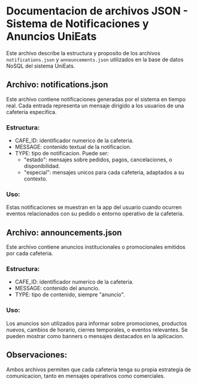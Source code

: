 # Documentacion de archivos JSON - Sistema de Notificaciones y Anuncios UniEats

Este archivo describe la estructura y proposito de los archivos `notifications.json` y `announcements.json` utilizados en la base de datos NoSQL del sistema UniEats.

## Archivo: notifications.json

Este archivo contiene notificaciones generadas por el sistema en tiempo real. Cada entrada representa un mensaje dirigido a los usuarios de una cafeteria especifica.

### Estructura:
- CAFE_ID: identificador numerico de la cafeteria.
- MESSAGE: contenido textual de la notificacion.
- TYPE: tipo de notificacion. Puede ser:
  - "estado": mensajes sobre pedidos, pagos, cancelaciones, o disponibilidad.
  - "especial": mensajes unicos para cada cafeteria, adaptados a su contexto.

### Uso:
Estas notificaciones se muestran en la app del usuario cuando ocurren eventos relacionados con su pedido o entorno operativo de la cafeteria.

## Archivo: announcements.json

Este archivo contiene anuncios institucionales o promocionales emitidos por cada cafeteria.

### Estructura:
- CAFE_ID: identificador numerico de la cafeteria.
- MESSAGE: contenido del anuncio.
- TYPE: tipo de contenido, siempre "anuncio".

### Uso:
Los anuncios son utilizados para informar sobre promociones, productos nuevos, cambios de horario, cierres temporales, o eventos relevantes. Se pueden mostrar como banners o mensajes destacados en la aplicacion.

## Observaciones:
Ambos archivos permiten que cada cafeteria tenga su propia estrategia de comunicacion, tanto en mensajes operativos como comerciales.

